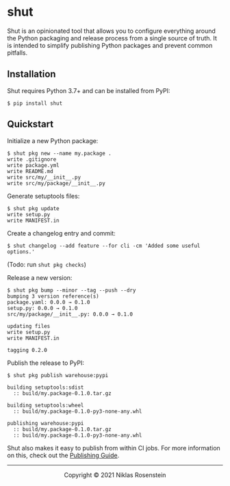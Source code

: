 # shut

Shut is an opinionated tool that allows you to configure everything around the Python
packaging and release process from a single source of truth. It is intended to simplify
publishing Python packages and prevent common pitfalls.

## Installation

Shut requires Python 3.7+ and can be installed from PyPI:

    $ pip install shut

## Quickstart

Initialize a new Python package:

    $ shut pkg new --name my.package .
    write .gitignore
    write package.yml
    write README.md
    write src/my/__init__.py
    write src/my/package/__init__.py

Generate setuptools files:

    $ shut pkg update
    write setup.py
    write MANIFEST.in

Create a changelog entry and commit:

    $ shut changelog --add feature --for cli -cm 'Added some useful options.'

(Todo: run `shut pkg checks`)

Release a new version:

```
$ shut pkg bump --minor --tag --push --dry
bumping 3 version reference(s)
package.yaml: 0.0.0 → 0.1.0
setup.py: 0.0.0 → 0.1.0
src/my/package/__init__.py: 0.0.0 → 0.1.0

updating files
write setup.py
write MANIFEST.in

tagging 0.2.0
```

Publish the release to PyPI:

```
$ shut pkg publish warehouse:pypi

building setuptools:sdist
  :: build/my.package-0.1.0.tar.gz

building setuptools:wheel
  :: build/my.package-0.1.0-py3-none-any.whl

publishing warehouse:pypi
  :: build/my.package-0.1.0.tar.gz
  :: build/my.package-0.1.0-py3-none-any.whl
```

Shut also makes it easy to publish from within CI jobs. For more information on this,
check out the [Publishing Guide][0].

  [0]: publishing-guide.md

---

<p align="center">Copyright &copy; 2021 Niklas Rosenstein</p>
